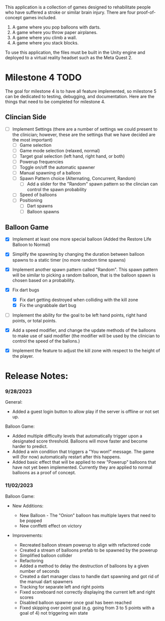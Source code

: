 This application is a collection of games designed to rehabilitate people who have suffered a stroke or similar brain injury.
There are four proof-of-concept games included.
1. A game where you pop balloons with darts.
2. A game where you throw paper airplanes.
3. A game where you climb a wall.
4. A game where you stack blocks.

To use this application, the files must be built in the Unity engine and deployed to a virtual reality headset such as the Meta Quest 2.

# Milestone 4 TODO
The goal for milestone 4 is to have all feature implemented, so milestone 5 can be dedicated to testing, debugging, and documentation. Here are the things that need to be completed for milestone 4.
## Clincian Side
- [ ] Implement Settings (there are a number of settings we could present to the clinician; however, these are the settings that we have decided are the most important)
    - [ ] Game selection
    - [ ] Game mode selection (relaxed, normal)
    - [ ] Target goal selection (left hand, right hand, or both)
    - [ ] Powerup frequencies
    - [ ] Toggle on/off the automatic spawner
    - [ ] Manual spawning of a balloon
    - [ ] Spawn Pattern choice (Alternating, Concurrent, Random)
        - [ ] Add a slider for the "Random" spawn pattern so the clincian can control the spawn probability
    - [ ] Speed of balloons
    - [ ] Positioning
        - [ ] Dart spawns
        - [ ] Balloon spawns 
## Balloon Game
- [x] Implement at least one more special balloon (Added the Restore Life Balloon to Normal)
- [x] Simplify the spawning by changing the duration between balloon spawns to a static timer (no more random time spawns)
- [x] Implement another spawn pattern called "Random". This spawn pattern will be similar to picking a random balloon, that is the balloon spawn is chosen based on a probability.
- [x] Fix dart bugs
    - [x] Fix dart getting destroyed when colliding with the kill zone
    - [x] Fix the ungrabbale dart bug
- [ ] Implement the ability for the goal to be left hand points, right hand points, or total points.
- [x] Add a speed modifier, and change the update methods of the balloons to make use of said modifier (the modifier will be used by the clinician to control the speed of the ballons.)
- [x] Implement the feature to adjust the kill zone with respect to the height of the player.


# Release Notes:

### 9/28/2023

General:
* Added a guest login button to allow play if the server is offline or not set up.

Balloon Game:
  * Added multiple difficulty levels that automatically trigger upon a designated score threshold. Balloons will move faster and become harder to predict.
  * Added a win condition that triggers a "You won!" message. The game will (for now) automatically restart after this happens.
  * Added basic effect that will be applied to new "Powerup" balloons that have not yet been implemented. Currently they are applied to normal balloons as a proof of concept.




### 11/02/2023
Balloon Game:
  * New Additions:
      * New Balloon - The "Onion" balloon has multiple layers that need to be popped
      * New conffetti effect on victory

 
  * Improvements:
      * Recreated balloon stream powerup to align with refactored code
      * Created a stream of balloons prefab to be spawned by the powerup
      * Simplified balloon collider
      * Refactoring
      * Added a method to delay the destruction of balloons by a given number of seconds 
      * Created a dart manager class to handle dart spawning and got rid of the manual dart spawners
      * Tracking for separate left and right points
      * Fixed scoreboard not correctly displaying the current left and right scores
      * Disabled balloon spawner once goal has been reached
      * Fixed skipping over point goal (e.g. going from 3 to 5 points with a goal of 4) not triggering win state
